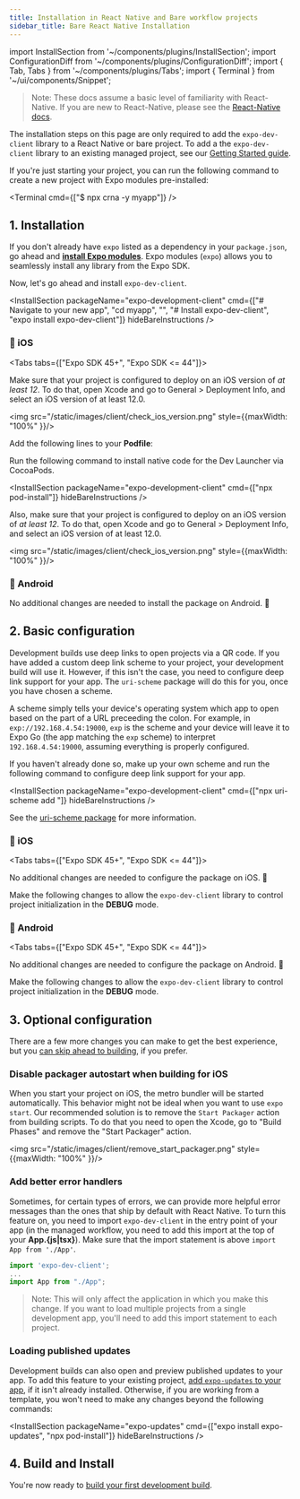 ```yaml
---
title: Installation in React Native and Bare workflow projects
sidebar_title: Bare React Native Installation
---
```


import InstallSection from '~/components/plugins/InstallSection';
import ConfigurationDiff from '~/components/plugins/ConfigurationDiff';
import { Tab, Tabs } from '~/components/plugins/Tabs';
import { Terminal } from '~/ui/components/Snippet';

> Note: These docs assume a basic level of familiarity with React-Native. If you are new to React-Native, please see the [React-Native docs](https://reactnative.dev/docs/getting-started).

The installation steps on this page are only required to add the `expo-dev-client` library to a React Native or bare project. To add a the `expo-dev-client` library to an existing managed project, see our [Getting Started guide](getting-started.md).


If you're just starting your project, you can run the following command to create a new project with Expo modules pre-installed: 

<Terminal cmd={["$ npx crna -y myapp"]} />

<!-- TODO: Get this to work when you run `eas build` -->
<!-- If you're just starting your project, you can run the following command to create a new project from our template and then [skip to building](/development/getting-started.md#creating-and-installing-your-first-development-build):

<Terminal cmd={["$ npx crna -t with-dev-client"]} /> -->

## 1. Installation

If you don't already have `expo` listed as a dependency in your `package.json`, go ahead and **[install Expo modules](../bare/installing-expo-modules)**. Expo modules (`expo`) allows you to seamlessly install any library from the Expo SDK. 

Now, let's go ahead and install `expo-dev-client`.

<InstallSection packageName="expo-development-client" cmd={["# Navigate to your new app", "cd myapp", "", "# Install expo-dev-client", "expo install expo-dev-client"]} hideBareInstructions />

### 🍏 iOS

<Tabs tabs={["Expo SDK 45+", "Expo SDK <= 44"]}>

<Tab >

Make sure that your project is configured to deploy on an iOS version of _at least 12_.
To do that, open Xcode and go to General > Deployment Info, and select an iOS version of at least 12.0.

<img src="/static/images/client/check_ios_version.png" style={{maxWidth: "100%" }}/>

</Tab >

<Tab >

Add the following lines to your **Podfile**:

<ConfigurationDiff source="/static/diffs/client/podfile.diff" />

Run the following command to install native code for the Dev Launcher via CocoaPods.

<InstallSection packageName="expo-development-client" cmd={["npx pod-install"]} hideBareInstructions />

Also, make sure that your project is configured to deploy on an iOS version of _at least 12_.
To do that, open Xcode and go to General > Deployment Info, and select an iOS version of at least 12.0.

<img src="/static/images/client/check_ios_version.png" style={{maxWidth: "100%" }}/>

</Tab >

</Tabs >

### 🤖 Android

No additional changes are needed to install the package on Android. 🎉

## 2. Basic configuration

Development builds use deep links to open projects via a QR code. If you have added a custom deep link scheme to your project, your development build will use it. However, if this isn't the case, you need to configure deep link support for your app. The `uri-scheme` package will do this for you, once you have chosen a scheme. 

A scheme simply tells your device's operating system which app to open based on the part of a URL preceeding the colon. For example, in `exp://192.168.4.54:19000`, `exp` is the scheme and your device will leave it to Expo Go (the app matching the `exp` scheme) to interpret `192.168.4.54:19000`, assuming everything is properly configured.

If you haven't already done so, make up your own scheme and run the following command to configure deep link support for your app.

<InstallSection packageName="expo-development-client" cmd={["npx uri-scheme add <your scheme>"]} hideBareInstructions />

See the [uri-scheme package](https://www.npmjs.com/package/uri-scheme) for more information.

### 🍏 iOS

<Tabs tabs={["Expo SDK 45+", "Expo SDK <= 44"]}>

<Tab >

No additional changes are needed to configure the package on iOS. 🎉

</Tab >

<Tab >

Make the following changes to allow the `expo-dev-client` library to control project initialization in the **DEBUG** mode.

<ConfigurationDiff source="/static/diffs/client/app-delegate-expo-modules.diff" />
</Tab>

</Tabs>

### 🤖 Android

<Tabs tabs={["Expo SDK 45+", "Expo SDK <= 44"]}>

<Tab >

No additional changes are needed to configure the package on Android. 🎉

</Tab >

<Tab >

Make the following changes to allow the `expo-dev-client` library to control project initialization in the **DEBUG** mode.

<ConfigurationDiff source="/static/diffs/client/main-activity-and-application-expo-modules.diff" />
</Tab>

</Tabs>

## 3. Optional configuration

There are a few more changes you can make to get the best experience, but you [can skip ahead to building](/development/getting-started.md#creating-and-installing-your-first-development-build), if you prefer.

### Disable packager autostart when building for iOS

When you start your project on iOS, the metro bundler will be started automatically. This behavior might not be ideal when you want to use `expo start`. Our recommended solution is to remove the `Start Packager` action from building scripts. To do that you need to open the Xcode, go to "Build Phases" and remove the "Start Packager" action.

<img src="/static/images/client/remove_start_packager.png" style={{maxWidth: "100%" }}/>

### Add better error handlers

Sometimes, for certain types of errors, we can provide more helpful error messages than the ones that ship by default with React Native. To turn this feature on, you need to import `expo-dev-client` in the entry point of your app (in the managed workflow, you need to add this import at the top of your **App.{js|tsx}**). Make sure that the import statement is above `import App from './App'`.

```js
import 'expo-dev-client';
...
import App from "./App";
```

> Note: This will only affect the application in which you make this change. If you want to load multiple projects from a single development app, you'll need to add this import statement to each project.

### Loading published updates

Development builds can also open and preview published updates to your app. To add this feature to your existing project, [add `expo-updates` to your app](../bare/installing-updates.md), if it isn't already installed. Otherwise, if you are working from a template, you won't need to make any changes beyond the following commands:

<InstallSection packageName="expo-updates" cmd={["expo install expo-updates", "npx pod-install"]} hideBareInstructions />

## 4. Build and Install

You're now ready to [build your first development build](/development/getting-started.md#creating-and-installing-your-first-development-build).
